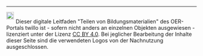 <br>

---
<footer style="font-size:14px;">
  <img src="images/creative-commons_cc-by.svg" height="20px" style="float:left;margin:0 5px 0 0" alt="Creative Commons CC BY" title="Creative Commons CC BY"/> <br> Dieser digitale Leitfaden "Teilen von Bildungsmaterialien" des OER-Portals twillo ist - sofern nicht anders an einzelnen Objekten ausgewiesen - lizenziert unter der Lizenz <a aria-describedby="Link zur Quelle (CreativeCommons Seite)" href="https://creativecommons.org/licenses/by/4.0/deed.de" target="_blank">CC BY 4.0</a>. Bei jeglicher Bearbeitung der Inhalte dieser Seite sind die verwendeten Logos von der Nachnutzung ausgeschlossen.
</footer>
